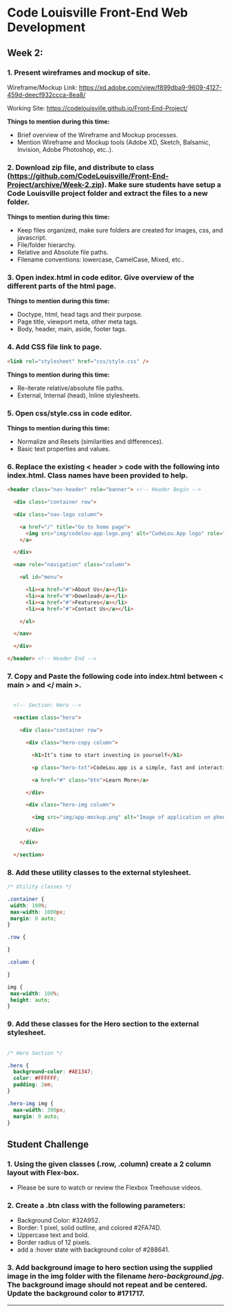# Code Louisville Front-End Web Development

## Week 2: ###

### 1. Present wireframes and mockup of site. ###

Wireframe/Mockup Link: https://xd.adobe.com/view/f899dba9-9609-4127-459d-deecf932ccca-8ea8/

Working Site: https://codelouisville.github.io/Front-End-Project/

**Things to mention during this time:**

  * Brief overview of the Wireframe and Mockup processes.
  * Mention Wireframe and Mockup tools (Adobe XD, Sketch, Balsamic, Invision, Adobe Photoshop, etc..).

### 2. Download zip file, and distribute to class (https://github.com/CodeLouisville/Front-End-Project/archive/Week-2.zip). Make sure students have setup a Code Louisville project folder and extract the files to a new folder. ###

**Things to mention during this time:**

  * Keep files organized, make sure folders are created for images, css, and javascript.
  * File/folder hierarchy.
  * Relative and Absolute file paths.
  * Filename conventions: lowercase, CamelCase, Mixed, etc..

### 3. Open **index.html** in code editor. Give overview of the different parts of the html page. ###

**Things to mention during this time:**

  * Doctype, html, head tags and their purpose.
  * Page title, viewport meta, other meta tags.
  * Body, header, main, aside, footer tags.

### 4. Add CSS file link to page. ###

  ```html
<link rel="stylesheet" href="css/style.css" />
  ```

  **Things to mention during this time:**

  * Re-iterate relative/absolute file paths.
  * External, Internal (head), Inline stylesheets.

### 5. Open **css/style.css** in code editor. ###

  **Things to mention during this time:**

  * Normalize and Resets (similarities and differences).
  * Basic text properties and values.

###  6. Replace the existing < header > code with the following into **index.html**. Class names have been provided to help.


```html
<header class="nav-header" role="banner"> <!-- Header Begin -->

  <div class="container row">

  <div class="nav-logo column">

    <a href="/" title="Go to home page">
      <img src="img/codelou-app-logo.png" alt="CodeLou.App logo" role="img" />
    </a>

  </div>

  <nav role="navigation" class="column">

    <ul id="menu">

      <li><a href="#">About Us</a></li>
      <li><a href="#">Download</a></li>
      <li><a href="#">Features</a></li>
      <li><a href="#">Contact Us</a></li>

    </ul>

  </nav>

  </div>

</header> <!-- Header End -->
  ```

### 7. Copy and Paste the following code into **index.html** between < main > and </ main >. ###

  ```html

    <!-- Section: Hero -->

    <section class="hero">

      <div class="container row">

        <div class="hero-copy column">

          <h1>It’s time to start investing in yourself</h1>

          <p class="hero-txt">CodeLou.app is a simple, fast and interactive app, to learn any programming language. Our learning platform is available in Android, iOS and web with over 6 Million+ downloads worldwide.</p>

          <a href="#" class="btn">Learn More</a>

        </div>

        <div class="hero-img column">

          <img src="img/app-mockup.png" alt="Image of application on phone" />

        </div>

      </div>

    </section>

  ```

### 8. Add these utility classes to the external stylesheet. ###

   ```css
   /* Utility classes */

   .container {
   	width: 100%;
   	max-width: 1000px;
   	margin: 0 auto;
   }

   .row {

   }

   .column {

   }

   img {
   	max-width: 100%;
   	height: auto;
   }
   ```


### 9. Add these classes for the **Hero** section to the external stylesheet. ###

  ```css

  /* Hero Section */

  .hero {
  	background-color: #AE1347;
  	color: #FFFFFF;
  	padding: 2em;
  }

  .hero-img img {
  	max-width: 300px;
  	margin: 0 auto;
  }

  ```

## Student Challenge ##

### 1. Using the given classes (.row, .column) create a 2 column layout with Flex-box. ###

  * Please be sure to watch or review the Flexbox Treehouse videos.
	

### 2. Create a .btn class with the following parameters: ###

  * Background Color: #32A952.
  * Border: 1 pixel, solid outline, and colored #2FA74D.
  * Uppercase text and bold.
  * Border radius of 12 pixels.
  * add a :hover state with background color of #288641.


### 3. Add background image to hero section using the supplied image in the **img** folder with the filename *hero-background.jpg*. The background image should not repeat and be centered. Update the background color to #171717. ###




----
